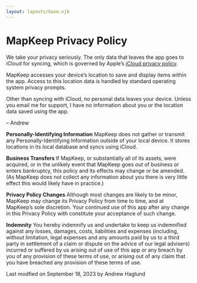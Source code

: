 ```yaml
---
layout: layouts/base.njk
---
```


# MapKeep Privacy Policy

We take your privacy seriously. The only data that leaves the app goes to iCloud for syncing, which is governed by Apple’s [iCloud privacy policy](https://www.apple.com/legal/internet-services/icloud/us-en/terms.html).

MapKeep accesses your device’s location to save and display items within the app. Access to this location data is handled by standard operating system privacy prompts.

Other than syncing with iCloud, no personal data leaves your device. Unless you email me for support, I have no information about you or the location data saved using the app.

– Andrew


**Personally-Identifying Information**
MapKeep does not gather or transmit any Personally-Identifying Information outside of your local device. It stores locations in its local database and syncs using iCloud.

**Business Transfers**
If MapKeep, or substantially all of its assets, were acquired, or in the unlikely event that MapKeep goes out of business or enters bankruptcy, this policy and its effects may change or be amended. (As MapKeep does not collect any information about you there is very little effect this would likely have in practice.)

**Privacy Policy Changes**
Although most changes are likely to be minor, MapKeep may change its Privacy Policy from time to time, and at MapKeep’s sole discretion. Your continued use of this app after any change in this Privacy Policy with constitute your acceptance of such change.

**Indemnity**
You hereby indemnify us and undertake to keep us indemnified against any losses, damages, costs, liabilities and expenses (including, without limitation, legal expenses and any amounts paid by us to a third party in settlement of a claim or dispute on the advice of our legal advisers) incurred or suffered by us arising out of use of this app or any breach by you of any provision of these terms of use, or arising out of any claim that you have breached any provision of these terms of use.


Last modfied on September 18, 2023 by Andrew Haglund